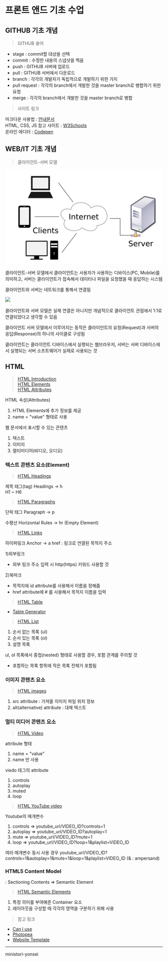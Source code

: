 # 프론트 앤드 기초 수업

## GITHUB 기초 개념

> GITHUB 용어

- stage : commit할 대상을 선택
- commit : 수정한 내용의 스냅샷을 찍음
- push : GITHUB 서버에 업로드
- pull : GITHUB 서버에서 다운로드
- branch : 각각의 개발자가 독립적으로 개발하기 위한 가지
- pull request : 각각의 branch에서 개발한 것을 master branch로 병합하기 위한 요청
- merge : 각각의 branch에서 개발한 것을 master branch로 병합

> 사이트 링크

마크다운 사용법 : [안내문서](https://gist.github.com/ihoneymon/652be052a0727ad59601)  
HTML, CSS, JS 참고 사이트 : [W3Schools](https://www.w3schools.com/)<br/>
온라인 에디터 : [Codepen](https://codepen.io/trending)

## WEB/IT 기초 개념

> 클라이언트-서버 모델

<img src="https://github.com/Jeewon914/JW/blob/main/%EC%84%9C%EB%B2%84%20%ED%81%B4%EB%9D%BC%EC%9D%B4%EC%96%B8%ED%8A%B8%20%EB%AA%A8%EB%8D%B8(1).png" width="648" />

클라이언트-서버 모델에서 클라이언트는 사용자가 사용하는 디바이스(PC, Mobile)를 의미하고, 서버는 클라이언트가 접속해서 데이터나 파일을 요청했을 때 응답하는 시스템

클라이언트와 서버는 네트워크를 통해서 연결됨

<img src="https://s3-ap-northeast-2.amazonaws.com/opentutorials-user-file/course/2614/4971.png" />

클라이언트와 서버 모델은 실제 연결은 아니지만 개념적으로 클라이언트 관점에서 1:1로 연결되었다고 생각할 수 있음

클라이언트 서버 모델에서 이루어지는 동작은 클라이언트의 요청(Request)과 서버의 응답(Response)의 하나의 사이클로 구성됨

클라이언트는 클라이언트 디바이스에서 실행되는 웹브라우저, 서버는 서버 디바이스에서 실행되는 서버 소프트웨어가 실제로 사용되는 것

## HTML

> [HTML Introduction](https://www.w3schools.com/html/html_intro.asp)<br/>
> [HTML Elements](https://www.w3schools.com/html/html_elements.asp)<br/>
> [HTML Attributes](https://www.w3schools.com/html/html_elements.asp)<br/>


HTML 속성(Attributes)
1) HTML Elements에 추가 정보를 제공
2) name = "value" 형태로 사용

웹 문서에서 표시할 수 있는 콘텐츠
1) 텍스트
2) 이미지
3) 멀티미디어(비디오, 오디오)

### 텍스트 콘텐츠 요소(Element)

> [HTML Headings](https://www.w3schools.com/html/html_headings.asp)

제목 태그(tag)
Headings -> h<br/>
H1 ~ H6

> [HTML Paragraphs](https://www.w3schools.com/html/html_paragraphs.asp)

단락 태그
Paragraph -> p

수평선
Horizontal Rules -> hr (Empty Element)

> [HTML Links](https://www.w3schools.com/html/html_links.asp)

하이퍼링크
Anchor -> a
href : 링크로 연결된 목적지 주소

1)외부링크
- 외부 링크 주소 입력 시 http(https) 키워드 사용할 것

2)북마크
- 목적지에 id attribute를 사용해서 이름을 정해줌
- href attribute에 # 를 사용해서 목적지 이름을 입력

> [HTML Table](https://www.w3schools.com/html/html_tables.asp)

- [Table Generator](https://www.tablesgenerator.com/)

> [HTML List](https://www.w3schools.com/html/html_lists.asp)

1) 순서 없는 목록 (ul)
2) 순서 있는 목록 (ol)
3) 설명 목록 

  ul, ol 목록에서 중첩(nested) 형태로 사용할 경우, 포함 관계를 주의할 것
- 포함하는 목록 항목에 작은 목록 전체가 포함됨

### 이미지 콘텐츠 요소

> [HTML images](https://www.w3schools.com/html/html_images.asp)

1) src attribute : 가져올 이미지 파일 위치 정보
2) alt(alternative) attribute : 대체 텍스트

### 멀티 미디어 콘텐츠 요소

> [HTML Video](https://www.w3schools.com/html/html5_video.asp)

attribute 형태
1) name = "value"
2) name 만 사용

viedo 태그의 attribute
1) controls
2) autoplay
3) muted
4) loop

> [HTML YouTube video](https://www.w3schools.com/html/html_youtube.asp)

Youtube의 매개변수
1) controls => youtube_url/VIDEO_ID?controls=1
2) autoplay => youtube_url/VIDEO_ID?autoplay=1
3) mute => youtube_url/VIDEO_ID?mute=1
4) loop => youtube_url/VIDEO_ID?loop=1&playlist=VIDEO_ID

여러 매개변수 동시 사용 경우
youtube_url/VIDEO_ID?controls=1&autoplay=1&mute=1&loop=1&playlist=VIDEO_ID (& : ampersand)

### HTML5 Content Model
: Sectioning Contents
=> Semantic Element

> [HTML Semantic Elements](https://www.w3schools.com/html/html5_semantic_elements.asp)

1) 특정 의미를 부여해준 Container 요소
2) 레이아웃을 구성할 때 각각의 영역을 구분하기 위해 사용

> 참고 링크

- [Can I use](https://caniuse.com/)
- [Photopea](https://www.photopea.com/)
- [Website Template](https://freebiesbug.com/psd-freebies/piroll-design-template-agencypersonal-portfolio/)


<hr>
ministori-yonsei
